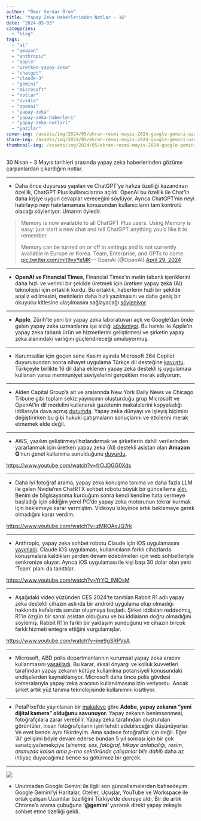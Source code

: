 ```yaml
---
author: "Ömer Serdar Ören"
title: "Yapay Zeka Haberlerinden Notlar - 16"
date: "2024-05-03"
categories: 
  - "blog"
tags: 
  - "ai"
  - "amazon"
  - "anthropic"
  - "apple"
  - "uretken-yapay-zeka"
  - "chatgpt"
  - "claude-3"
  - "gemini"
  - "microsoft"
  - "notlar"
  - "nvidia"
  - "openai"
  - "yapay-zeka"
  - "yapay-zeka-haberleri"
  - "yapay-zeka-notlari"
  - "yazilar"
cover-img: /assets/img/2024/05/ekran-resmi-mayis-2024-google-gemini-uzantilar-ucusarama-haritalar-oteller-youtube.png
share-img: /assets/img/2024/05/ekran-resmi-mayis-2024-google-gemini-uzantilar-ucusarama-haritalar-oteller-youtube.png
thumbnail-img: /assets/img/2024/05/ekran-resmi-mayis-2024-google-gemini-uzantilar-ucusarama-haritalar-oteller-youtube.png
---
```


30 Nisan – 3 Mayıs tarihleri arasında yapay zeka haberlerinden gözüme çarpanlardan çıkardığım notlar.

* * *

- Daha önce duyurusu yapılan ve ChatGPT’ye hafıza özelliği kazandıran özellik, ChatGPT Plus kullanıcılarına açıldı. OpenAI bu özellik ile Chat’in daha kişiye uygun cevaplar vereceğini söylüyor. Ayrıca ChatGPT’nin neyi hatırlayıp neyi hatırlamaması konusundan kullanıcıların tam kontrolü olacağı söyleniyor. Umarım öyledir.

> Memory is now available to all ChatGPT Plus users. Using Memory is easy: just start a new chat and tell ChatGPT anything you’d like it to remember.  
>   
> Memory can be turned on or off in settings and is not currently available in Europe or Korea. Team, Enterprise, and GPTs to come. [pic.twitter.com/mlt9vyYeMK](https://t.co/mlt9vyYeMK)— OpenAI (@OpenAI) [April 29, 2024](https://twitter.com/OpenAI/status/1784992796669096181)

* * *

- **OpenAI ve Financial Times**, Financial Times’ın metin tabanlı içeriklerini daha hızlı ve verimli bir şekilde üretmek için üretken yapay zeka (AI) teknolojisi için ortaklık kurdu. Bu ortaklık, haberlerin hızlı bir şekilde analiz edilmesini, metinlerin daha hızlı yazılmasını ve daha geniş bir okuyucu kitlesine ulaşılmasını sağlayacağı [söyleniyor](https://openai.com/blog/content-partnership-with-financial-times).

* * *

- **Apple**, Zürih’te yeni bir yapay zeka laboratuvarı açtı ve Google’dan önde gelen yapay zeka uzmanlarını işe aldığı [söyleniyor](https://www.macrumors.com/2024/04/30/apple-hired-ai-google-experts-zurich-lab/). Bu hamle ile Apple’ın yapay zeka tabanlı ürün ve hizmetlerini geliştirmesi ve şirketin yapay zeka alanındaki varlığını güçlendireceği umuluyormuş.

* * *

- Kurumsallar için geçen sene Kasım ayında Microsoft 364 Copilot duyurusundan sonra nihayet uygulama Türkçe dil desteğine [kavuştu](https://techcommunity.microsoft.com/t5/copilot-for-microsoft-365/new-languages-supported-in-copilot-for-microsoft-365/ba-p/4126276). Türkçeyle birlikte 16 dil daha eklenen yapay zeka destekli iş uygulaması kullanan varsa memnuniyet seviyelerini gerçekten merak ediyorum.

* * *

- Alden Capital Group’a ait ve aralarında New York Daily News ve Chicago Tribune gibi toplam sekiz yayıncının oluşturduğu grup Microsoft ve OpenAI’in dil modelini kullanarak gazetenin makalelerini kopyaladığı iddiasıyla dava açmış [durumda](https://www.theverge.com/2024/4/30/24145603/ai-openai-microsoft-new-york-daily-news-sue-copyright). Yapay zeka dünyayı ve işleyiş biçimini değiştirirken bu gibi hukuki çatışmaların sonuçlarını ve etkilerini merak etmemek elde değil.

* * *

- AWS, yazılım geliştirmeyi hızlandırmak ve şirketlerin dahili verilerinden yararlanmak için üretken yapay zeka (AI) destekli asistan olan **Amazon Q**‘nun genel kullanıma sunulduğunu [duyurdu](https://www.aboutamazon.com/news/aws/amazon-q-generative-ai-assistant-aws).

<https://www.youtube.com/watch?v=frOJDGG0Xds>

* * *

- Daha iyi fotoğraf arama, yapay zeka konuşma tanıma ve daha fazla LLM ile gelen Nvidia’nın ChatRTX sohbet robotu büyük bir güncelleme [aldı.](https://www.tomshardware.com/tech-industry/artificial-intelligence/nvidias-chatrtx-receives-major-update-better-photo-search-ai-speech-recognition-and-more-llm-options) Benim de bilgisayarıma kurduğum sonra kendi kendine hata vermeye başladığı için sildiğim yerel PC’de yapay zeka motorunun tekrar kurmak için beklemeye karar vermiştim. Videoyu izleyince artık beklemeye gerek olmadığını karar verdim.

<https://www.youtube.com/watch?v=zMROAxJQ7rk>

* * *

- Anthropic, yapay zeka sohbet robotu Claude için iOS uygulamasını [yayınladı](https://www.anthropic.com/news/team-plan-and-ios). Claude iOS uygulaması, kullanıcıların farklı cihazlarda konuşmalara kaldıkları yerden devam edebilmeleri için web sohbetleriyle senkronize oluyor. Ayrıca iOS uygulaması ile kişi başı 30 dolar olan yeni ‘Team’ planı da tanıttılar.

<https://www.youtube.com/watch?v=YrYQ_IMlOsM>

* * *

- Aşağıdaki video yüzünden CES 2024’te tanıtılan Rabbit R1 adlı yapay zeka destekli cihazın aslında bir android uygulama olup olmadığı hakkında kafalarda sorular oluşmaya başladı. Şirket iddiaları reddedmiş, R1’in özgün bir sanal asistan olduğunu ve bu iddiaların doğru olmadığını söylemiş. Rabbit R1’in farklı bir yaklaşım sunduğunu ve cihazın birçok farklı hizmeti entegre ettiğini vurgulamışlar.

<https://www.youtube.com/watch?v=ine9gSRPVsA>

* * *

- Microsoft, ABD polis departmanlarının kurumsal yapay zeka aracını kullanmasını [yasakladı](https://techcrunch.com/2024/05/02/microsoft-bans-u-s-police-departments-from-using-enterprise-ai-tool/). Bu karar, ırksal önyargı ve kolluk kuvvetleri tarafından yapay zekanın kötüye kullanılma potansiyeli konusundaki endişelerden kaynaklanıyor. Microsoft daha önce polis gövdesi kameralarıyla yapay zeka aracının kullanılmasına izin veriyordu. Ancak şirket artık yüz tanıma teknolojisinde kullanımını kısıtlıyor.

* * *

- PetaPixel’de yayınlanan bir [makaleye](https://petapixel.com/2024/05/01/adobe-exec-says-ai-is-a-revolution-and-the-new-digital-camera/) göre **Adobe, yapay zekanın “yeni dijital kamera” olduğunu savunuyor.** Yapay zekanın benimsenmesi, fotoğrafçılara zarar verebilir. Yapay zeka tarafından oluşturulan görüntüler, insan fotoğrafçıların işini tehdit edebileceğini düşünüyorlar. Ve evet bende aynı fikirdeyim. Ama sadece fotoğraflar için değil. Eğer ‘AI’ gelişimi böyle devam ederse bundan 5 yıl sonrası için bir çok sanatçıya/emekçiye (_sinema, ses, fotoğraf, hikaye anlatıcılığı, resim, aramızda kalsın ama p-rno sektöründe çalışanlar bile dahil_) daha az ihtiyaç duyacağımız bence su götürmez bir gerçek.

* * *

![](/assets/img/2024/05/ekran-resmi-mayis-2024-google-gemini-uzantilar-ucusarama-haritalar-oteller-youtube.png)

- Unutmadan Google Gemini ile ilgili son güncellemelerden bahsedeyim. Google Gemini’yi Haritalar, Oteller, Uçuşlar, YouTube ve Workspace ile ortak çalışan Uzantılar özelliğini Türkiye’de devreye aldı. Bir de artık Chrome’a arama çubuğuna **‘@gemini**‘ yazarak direkt yapay zekayla sohbet etme özelliği geldi.

